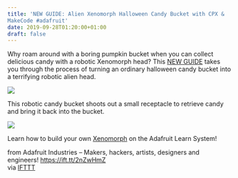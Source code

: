 ```yaml
---
title: 'NEW GUIDE: Alien Xenomorph Halloween Candy Bucket with CPX &
MakeCode #adafruit'
date: 2019-09-28T01:20:00+01:00
draft: false
---
```


Why roam around with a boring pumpkin bucket when you can collect delicious candy with a robotic Xenomorph head? This [NEW GUIDE](https://learn.adafruit.com/xenomorph-halloween-candy-bucket) takes you through the process of turning an ordinary halloween candy bucket into a terrifying robotic alien head.

![](https://cdn-blog.adafruit.com/uploads/2019/09/demo-gif2.2019-09-27-18_27_17.gif)

This robotic candy bucket shoots out a small receptacle to retrieve candy and bring it back into the bucket.

![](https://cdn-blog.adafruit.com/uploads/2019/09/Alien3_shower-480.2019-09-26-17_50_51.gif)

Learn how to build your own [Xenomorph](https://learn.adafruit.com/xenomorph-halloween-candy-bucket) on the Adafruit Learn System!

  
  
from Adafruit Industries – Makers, hackers, artists, designers and engineers! https://ift.tt/2nZwHmZ  
via [IFTTT](https://ifttt.com/?ref=da&site=blogger)